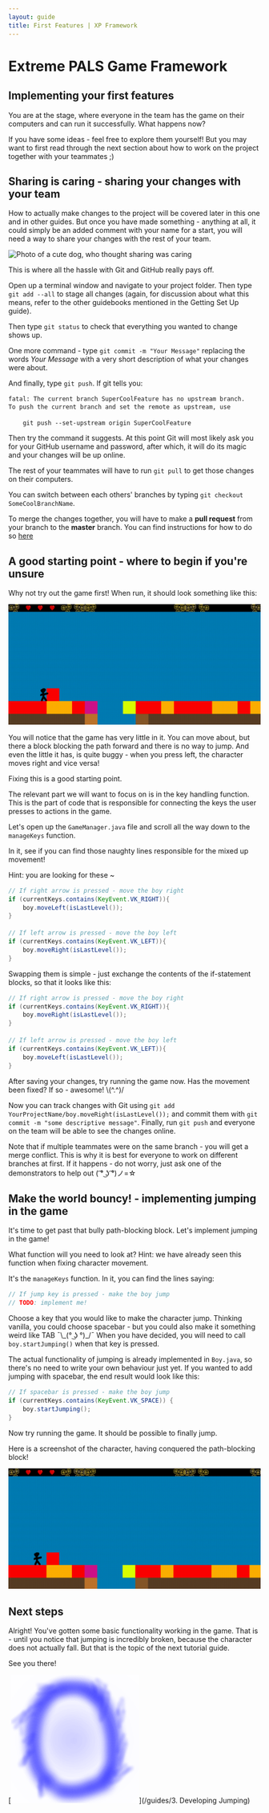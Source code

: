 ```yaml
---
layout: guide
title: First Features | XP Framework
---
```

# Extreme PALS Game Framework

## Implementing your first features

You are at the stage, where everyone in the team has the game on their computers and can run it successfully.
What happens now?

If you have some ideas - feel free to explore them yourself! But you may want to first read through the next section about how to work on the project together with your teammates ;)

## Sharing is caring - sharing your changes with your team

How to actually make changes to the project will be covered later in this one and in other guides. But once you have made something - anything at all, it could simply be an added comment with your name for a start, you will need a way to share your changes with the rest of your team.

![Photo of a cute dog, who thought sharing was caring][doggo-image]

This is where all the hassle with Git and GitHub really pays off.

Open up a terminal window and navigate to your project folder. Then type `git add --all` to stage all changes (again, for discussion about what this means, refer to the other guidebooks mentioned in the Getting Set Up guide).

Then type `git status` to check that everything you wanted to change shows up.

One more command - type `git commit -m "Your Message"` replacing the words _Your Message_ with a very short description of what your changes were about.

And finally, type `git push`.
If git tells you:

```console
fatal: The current branch SuperCoolFeature has no upstream branch.
To push the current branch and set the remote as upstream, use

    git push --set-upstream origin SuperCoolFeature
```

Then try the command it suggests. At this point Git will most likely ask you for your GitHub username and password, after which, it will do its magic and your changes will be up online.

The rest of your teammates will have to run `git pull` to get those changes on their computers.

You can switch between each others' branches by typing `git checkout SomeCoolBranchName`.

To merge the changes together, you will have to make a __pull request__ from your branch to the __master__ branch.
You can find instructions for how to do so [here][pull-request-guide]

## A good starting point - where to begin if you're unsure

Why not try out the game first! When run, it should look something like this:

![Walking without animation][walking-no-ani]

You will notice that the game has very little in it.
You can move about, but there a block blocking the path forward and there is no way to jump.
And even the little it has, is quite buggy - when you press left, the character moves right and vice versa!

Fixing this is a good starting point.

The relevant part we will want to focus on is in the key handling function. This is the part of code that is responsible for connecting the keys the user presses to actions in the game.

Let's open up the `GameManager.java` file and scroll all the way down to the `manageKeys` function.

In it, see if you can find those naughty lines responsible for the mixed up movement!

Hint: you are looking for these ~

```java
// If right arrow is pressed - move the boy right
if (currentKeys.contains(KeyEvent.VK_RIGHT)){
    boy.moveLeft(isLastLevel());
}

// If left arrow is pressed - move the boy left
if (currentKeys.contains(KeyEvent.VK_LEFT)){
    boy.moveRight(isLastLevel());
}
```

Swapping them is simple - just exchange the contents of the if-statement blocks, so that it looks like this:

```java
// If right arrow is pressed - move the boy right
if (currentKeys.contains(KeyEvent.VK_RIGHT)){
    boy.moveRight(isLastLevel());
}

// If left arrow is pressed - move the boy left
if (currentKeys.contains(KeyEvent.VK_LEFT)){
    boy.moveLeft(isLastLevel());
}
```

After saving your changes, try running the game now. Has the movement been fixed?
If so - awesome! \\(^.^)/

Now you can track changes with Git using `git add YourProjectName/boy.moveRight(isLastLevel());` and commit them with `git commit -m "some descriptive message"`.
Finally, run `git push` and everyone on the team will be able to see the changes online.

Note that if multiple teammates were on the same branch - you will get a merge conflict.
This is why it is best for everyone to work on different branches at first.
If it happens - do not worry, just ask one of the demonstrators to help out ( ͡° ͜ʖ ͡°)ノ=☆

## Make the world bouncy! - implementing jumping in the game

It's time to get past that bully path-blocking block. Let's implement jumping in the game!

What function will you need to look at? Hint: we have already seen this function when fixing character movement.

It's the `manageKeys` function.
In it, you can find the lines saying:

```java
// If jump key is pressed - make the boy jump
// TODO: implement me!
```

Choose a key that you would like to make the character jump.
Thinking vanilla, you could choose spacebar - but you could also make it something weird like TAB ¯\\\_(° ͜ʖ °)_/¯
When you have decided, you will need to call `boy.startJumping()` when that key is pressed.

The actual functionality of jumping is already implemented in `Boy.java`, so there's no need to write your own behaviour just yet.
If you wanted to add jumping with spacebar, the end result would look like this:

```java
// If spacebar is pressed - make the boy jump
if (currentKeys.contains(KeyEvent.VK_SPACE)) {
    boy.startJumping();
}
```

Now try running the game. It should be possible to finally jump.

Here is a screenshot of the character, having conquered the path-blocking block!

![Jumping in the game][jumping-no-falling]

## Next steps

Alright! You've gotten some basic functionality working in the game.
That is - until you notice that jumping is incredibly broken, because the character does not actually fall.
But that is the topic of the next tutorial guide.

See you there!

[![Portal to the next guide][portal-blue]](/guides/3. Developing Jumping)

[doggo-image]: https://jardenberg.se/wp-content/uploads/2013/04/sharing-is-caring.jpg
[pull-request-guide]: https://yangsu.github.io/pull-request-tutorial/
[walking-no-ani]: /assets/gifs/walking-no-ani.gif
[jumping-no-falling]: /assets/gifs/no-falling.gif
[portal-blue]: /assets/portal-blue.png